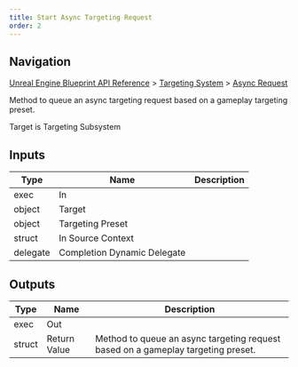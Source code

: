 ```yaml
---
title: Start Async Targeting Request
order: 2
---
```

## Navigation

[Unreal Engine Blueprint API Reference](https://dev.epicgames.com/documentation/en-us/unreal-engine/BlueprintAPI) > [Targeting System](https://dev.epicgames.com/documentation/en-us/unreal-engine/BlueprintAPI/TargetingSystem) > [Async Request](https://dev.epicgames.com/documentation/en-us/unreal-engine/BlueprintAPI/TargetingSystem/AsyncRequest)

Method to queue an async targeting request based on a gameplay targeting preset.

Target is Targeting Subsystem

## Inputs

| Type | Name | Description |
| --- | --- | --- |
| exec | In |  |
| object | Target |  |
| object | Targeting Preset |  |
| struct | In Source Context |  |
| delegate | Completion Dynamic Delegate |  |

## Outputs

| Type | Name | Description |
| --- | --- | --- |
| exec | Out |  |
| struct | Return Value | Method to queue an async targeting request based on a gameplay targeting preset. |
